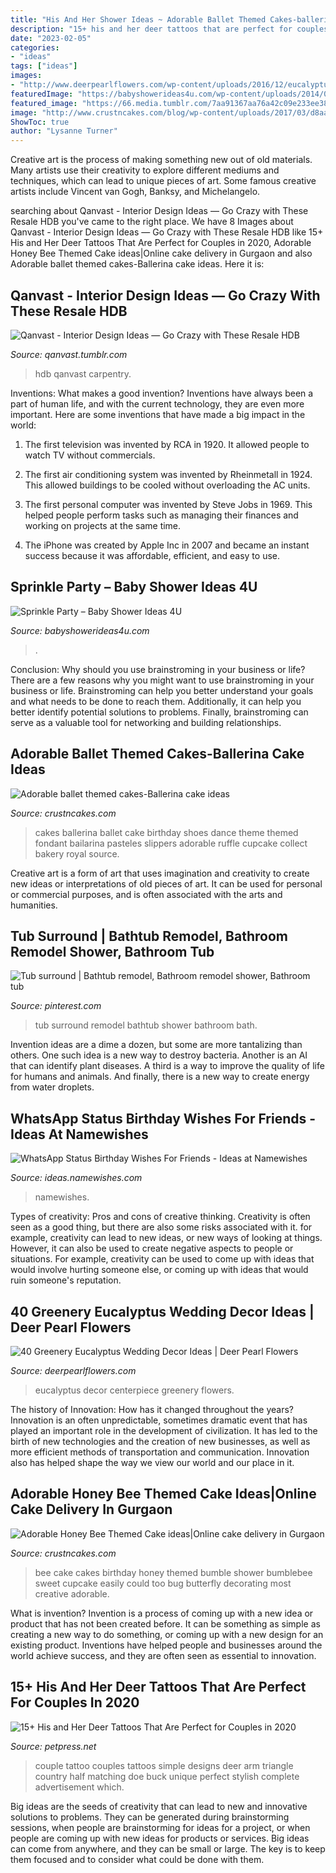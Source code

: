 ```yaml
---
title: "His And Her Shower Ideas ~ Adorable Ballet Themed Cakes-ballerina Cake Ideas"
description: "15+ his and her deer tattoos that are perfect for couples in 2020"
date: "2023-02-05"
categories:
- "ideas"
tags: ["ideas"]
images:
- "http://www.deerpearlflowers.com/wp-content/uploads/2016/12/eucalyptus-wedding-centerpiece-via-Jenny-Haas-Photography.jpg"
featuredImage: "https://babyshowerideas4u.com/wp-content/uploads/2014/02/Baby-Sprinkle-Party.jpg"
featured_image: "https://66.media.tumblr.com/7aa91367aa76a42c09e233ee384d227f/fbf1f0f3289e6c03-a1/s640x960/ed4ba80d0b07b6b13fe3d951029dea71d8697660.jpg"
image: "http://www.crustncakes.com/blog/wp-content/uploads/2017/03/d8aac3d0988f717e3bbe506e6ee5978a.jpg"
ShowToc: true
author: "Lysanne Turner"
---
```



Creative art is the process of making something new out of old materials. Many artists use their creativity to explore different mediums and techniques, which can lead to unique pieces of art. Some famous creative artists include Vincent van Gogh, Banksy, and Michelangelo.

	

		
searching about Qanvast - Interior Design Ideas — Go Crazy with These Resale HDB you've came to the right place. We have 8 Images about Qanvast - Interior Design Ideas — Go Crazy with These Resale HDB like 15+ His and Her Deer Tattoos That Are Perfect for Couples in 2020, Adorable Honey Bee Themed Cake ideas|Online cake delivery in Gurgaon and also Adorable ballet themed cakes-Ballerina cake ideas. Here it is:
		
    
## Qanvast - Interior Design Ideas — Go Crazy With These Resale HDB

<img loading=lazy src="https://66.media.tumblr.com/7aa91367aa76a42c09e233ee384d227f/fbf1f0f3289e6c03-a1/s640x960/ed4ba80d0b07b6b13fe3d951029dea71d8697660.jpg" onerror="this.onerror=null;this.src='https://tse2.mm.bing.net/th?id=OIP.B--Ogu2cZU9hBgvlcDhE1QHaLH&amp;pid=15.1';" alt="Qanvast - Interior Design Ideas — Go Crazy with These Resale HDB">

_Source: qanvast.tumblr.com_

>hdb qanvast carpentry. 

	

Inventions: What makes a good invention?
Inventions have always been a part of human life, and with the current technology, they are even more important. Here are some inventions that have made a big impact in the world:
1. The first television was invented by RCA in 1920. It allowed people to watch TV without commercials.

2. The first air conditioning system was invented by Rheinmetall in 1924. This allowed buildings to be cooled without overloading the AC units.

3. The first personal computer was invented by Steve Jobs in 1969. This helped people perform tasks such as managing their finances and working on projects at the same time.

4. The iPhone was created by Apple Inc in 2007 and became an instant success because it was affordable, efficient, and easy to use.

    
## Sprinkle Party – Baby Shower Ideas 4U

<img loading=lazy src="https://babyshowerideas4u.com/wp-content/uploads/2014/02/Baby-Sprinkle-Party.jpg" onerror="this.onerror=null;this.src='https://tse3.mm.bing.net/th?id=OIP.we23DYlOavcQUb_hQciecAHaLZ&amp;pid=15.1';" alt="Sprinkle Party – Baby Shower Ideas 4U">

_Source: babyshowerideas4u.com_

>. 

	

Conclusion: Why should you use brainstroming in your business or life?
There are a few reasons why you might want to use brainstroming in your business or life. Brainstroming can help you better understand your goals and what needs to be done to reach them. Additionally, it can help you better identify potential solutions to problems. Finally, brainstroming can serve as a valuable tool for networking and building relationships.

    
## Adorable Ballet Themed Cakes-Ballerina Cake Ideas

<img loading=lazy src="http://www.crustncakes.com/blog/wp-content/uploads/2017/03/d8aac3d0988f717e3bbe506e6ee5978a.jpg" onerror="this.onerror=null;this.src='https://tse4.mm.bing.net/th?id=OIP.qV-M5A8-w8GnEL4_YJJN5ADLEy&amp;pid=15.1';" alt="Adorable ballet themed cakes-Ballerina cake ideas">

_Source: crustncakes.com_

>cakes ballerina ballet cake birthday shoes dance theme themed fondant bailarina pasteles slippers adorable ruffle cupcake collect bakery royal source. 

	

Creative art is a form of art that uses imagination and creativity to create new ideas or interpretations of old pieces of art. It can be used for personal or commercial purposes, and is often associated with the arts and humanities.

    
## Tub Surround | Bathtub Remodel, Bathroom Remodel Shower, Bathroom Tub

<img loading=lazy src="https://i.pinimg.com/736x/5a/aa/c7/5aaac7e4958ede5bd5668c69c7d3abdf--tub-surround-bath-remodel.jpg" onerror="this.onerror=null;this.src='https://tse2.mm.bing.net/th?id=OIP.7sDZ2S6hgkHwl3AsjdLqNgHaJ3&amp;pid=15.1';" alt="Tub surround | Bathtub remodel, Bathroom remodel shower, Bathroom tub">

_Source: pinterest.com_

>tub surround remodel bathtub shower bathroom bath. 

	

Invention ideas are a dime a dozen, but some are more tantalizing than others. One such idea is a new way to destroy bacteria. Another is an AI that can identify plant diseases. A third is a way to improve the quality of life for humans and animals. And finally, there is a new way to create energy from water droplets.

    
## WhatsApp Status Birthday Wishes For Friends - Ideas At Namewishes

<img loading=lazy src="https://ideas.namewishes.com/wp-content/uploads/2020/12/Featured-Image-4.png" onerror="this.onerror=null;this.src='https://tse3.mm.bing.net/th?id=OIP.zAOcmwsphY1PDRJCf5W_sQHaKG&amp;pid=15.1';" alt="WhatsApp Status Birthday Wishes For Friends - Ideas at Namewishes">

_Source: ideas.namewishes.com_

>namewishes. 

	

Types of creativity: Pros and cons of creative thinking.
Creativity is often seen as a good thing, but there are also some risks associated with it. for example, creativity can lead to new ideas, or new ways of looking at things. However, it can also be used to create negative aspects to people or situations. For example, creativity can be used to come up with ideas that would involve hurting someone else, or coming up with ideas that would ruin someone's reputation.

    
## 40 Greenery Eucalyptus Wedding Decor Ideas | Deer Pearl Flowers

<img loading=lazy src="http://www.deerpearlflowers.com/wp-content/uploads/2016/12/eucalyptus-wedding-centerpiece-via-Jenny-Haas-Photography.jpg" onerror="this.onerror=null;this.src='https://tse4.mm.bing.net/th?id=OIP.YeVz4c5zEGmPmZNLDWxRCgHaLH&amp;pid=15.1';" alt="40 Greenery Eucalyptus Wedding Decor Ideas | Deer Pearl Flowers">

_Source: deerpearlflowers.com_

>eucalyptus decor centerpiece greenery flowers. 

	

The history of Innovation: How has it changed throughout the years?
Innovation is an often unpredictable, sometimes dramatic event that has played an important role in the development of civilization. It has led to the birth of new technologies and the creation of new businesses, as well as more efficient methods of transportation and communication. Innovation also has helped shape the way we view our world and our place in it.

    
## Adorable Honey Bee Themed Cake Ideas|Online Cake Delivery In Gurgaon

<img loading=lazy src="http://www.crustncakes.com/blog/wp-content/uploads/2017/05/d24b40fb314c44c8a00ad81e25c96494.jpg" onerror="this.onerror=null;this.src='https://tse3.mm.bing.net/th?id=OIP.ObluvkjG2-4gn9GwGT6DLwDIEs&amp;pid=15.1';" alt="Adorable Honey Bee Themed Cake ideas|Online cake delivery in Gurgaon">

_Source: crustncakes.com_

>bee cake cakes birthday honey themed bumble shower bumblebee sweet cupcake easily could too bug butterfly decorating most creative adorable. 

	

What is invention?
Invention is a process of coming up with a new idea or product that has not been created before. It can be something as simple as creating a new way to do something, or coming up with a new design for an existing product. Inventions have helped people and businesses around the world achieve success, and they are often seen as essential to innovation.

    
## 15+ His And Her Deer Tattoos That Are Perfect For Couples In 2020

<img loading=lazy src="https://cdn.petpress.net/wp-content/uploads/2020/03/12021952/his-and-her-deer-tattoo-couple-design.jpg" onerror="this.onerror=null;this.src='https://tse3.mm.bing.net/th?id=OIP.J-SMQlcNgfwChtEDgj84CAHaLD&amp;pid=15.1';" alt="15+ His and Her Deer Tattoos That Are Perfect for Couples in 2020">

_Source: petpress.net_

>couple tattoo couples tattoos simple designs deer arm triangle country half matching doe buck unique perfect stylish complete advertisement which. 

	

Big ideas are the seeds of creativity that can lead to new and innovative solutions to problems. They can be generated during brainstorming sessions, when people are brainstorming for ideas for a project, or when people are coming up with new ideas for products or services. Big ideas can come from anywhere, and they can be small or large. The key is to keep them focused and to consider what could be done with them.

